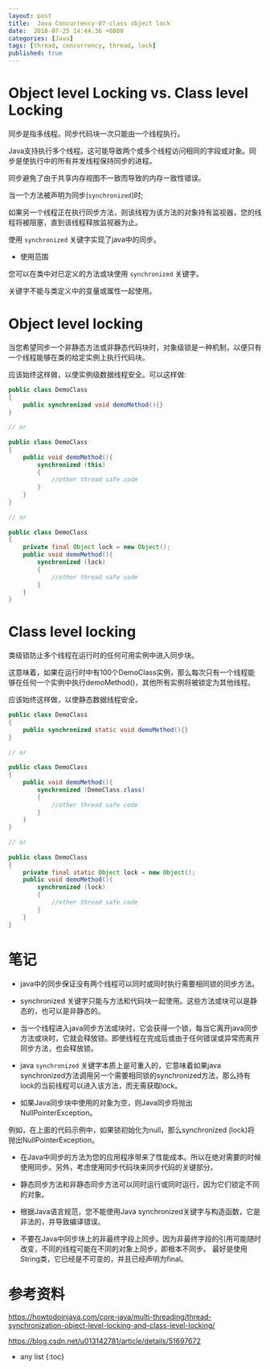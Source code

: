 ```yaml
---
layout: post
title:  Java Concurrency-07-class object lock
date:  2018-07-25 14:44:36 +0800
categories: [Java]
tags: [thread, concurrency, thread, lock]
published: true
---
```


# Object level Locking vs. Class level Locking

同步是指多线程。同步代码块一次只能由一个线程执行。

Java支持执行多个线程。这可能导致两个或多个线程访问相同的字段或对象。同步是使执行中的所有并发线程保持同步的进程。

同步避免了由于共享内存视图不一致而导致的内存一致性错误。

当一个方法被声明为同步(`synchronized`)时;

如果另一个线程正在执行同步方法，则该线程为该方法的对象持有监视器，您的线程将被阻塞，直到该线程释放监视器为止。

使用 `synchronized` 关键字实现了java中的同步。

- 使用范围

您可以在类中对已定义的方法或块使用 `synchronized` 关键字。

关键字不能与类定义中的变量或属性一起使用。

# Object level locking

当您希望同步一个非静态方法或非静态代码块时，对象级锁是一种机制，以便只有一个线程能够在类的给定实例上执行代码块。

应该始终这样做，以使实例级数据线程安全。可以这样做:

```java
public class DemoClass
{
    public synchronized void demoMethod(){}
}
 
// or
 
public class DemoClass
{
    public void demoMethod(){
        synchronized (this)
        {
            //other thread safe code
        }
    }
}
 
// or
 
public class DemoClass
{
    private final Object lock = new Object();
    public void demoMethod(){
        synchronized (lock)
        {
            //other thread safe code
        }
    }
}
```

# Class level locking

类级锁防止多个线程在运行时的任何可用实例中进入同步块。

这意味着，如果在运行时中有100个DemoClass实例，那么每次只有一个线程能够在任何一个实例中执行demoMethod()，其他所有实例将被锁定为其他线程。

应该始终这样做，以使静态数据线程安全。

```java
public class DemoClass
{
    public synchronized static void demoMethod(){}
}
 
// or
 
public class DemoClass
{
    public void demoMethod(){
        synchronized (DemoClass.class)
        {
            //other thread safe code
        }
    }
}
 
// or
 
public class DemoClass
{
    private final static Object lock = new Object();
    public void demoMethod(){
        synchronized (lock)
        {
            //other thread safe code
        }
    }
}
```

# 笔记

- java中的同步保证没有两个线程可以同时或同时执行需要相同锁的同步方法。

- synchronized 关键字只能与方法和代码块一起使用。这些方法或块可以是静态的，也可以是非静态的。

- 当一个线程进入java同步方法或块时，它会获得一个锁，每当它离开java同步方法或块时，它就会释放锁。即使线程在完成后或由于任何错误或异常而离开同步方法，也会释放锁。

- java `synchronized` 关键字本质上是可重入的，它意味着如果java synchronized方法调用另一个需要相同锁的synchronized方法，那么持有lock的当前线程可以进入该方法，而无需获取lock。

- 如果Java同步块中使用的对象为空，则Java同步将抛出NullPointerException。

例如，在上面的代码示例中，如果锁初始化为null，那么synchronized (lock)将抛出NullPointerException。

- 在Java中同步的方法为您的应用程序带来了性能成本。所以在绝对需要的时候使用同步。另外，考虑使用同步代码块来同步代码的关键部分。

- 静态同步方法和非静态同步方法可以同时运行或同时运行，因为它们锁定不同的对象。

- 根据Java语言规范，您不能使用Java synchronized关键字与构造函数，它是非法的，并导致编译错误。

- 不要在Java中同步块上的非最终字段上同步。因为非最终字段的引用可能随时改变，不同的线程可能在不同的对象上同步，即根本不同步。
最好是使用String类，它已经是不可变的，并且已经声明为final。

# 参考资料

https://howtodoinjava.com/core-java/multi-threading/thread-synchronization-object-level-locking-and-class-level-locking/

https://blog.csdn.net/u013142781/article/details/51697672

* any list
{:toc}
